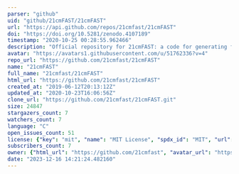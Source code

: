 ```yaml
---
parser: "github"
uid: "github/21cmFAST/21cmFAST"
url: "https://api.github.com/repos/21cmfast/21cmFAST"
doi: "https://doi.org/10.5281/zenodo.4107189"
timestamp: "2020-10-25 00:28:55.962466"
description: "Official repository for 21cmFAST: a code for generating fast simulations of the cosmological 21cm signal"
avatar: "https://avatars1.githubusercontent.com/u/51762336?v=4"
repo_url: "https://github.com/21cmfast/21cmFAST"
name: "21cmFAST"
full_name: "21cmfast/21cmFAST"
html_url: "https://github.com/21cmfast/21cmFAST"
created_at: "2019-06-12T20:13:12Z"
updated_at: "2020-10-23T16:06:56Z"
clone_url: "https://github.com/21cmfast/21cmFAST.git"
size: 24847
stargazers_count: 7
watchers_count: 7
language: "C"
open_issues_count: 51
license: {"key": "mit", "name": "MIT License", "spdx_id": "MIT", "url": "https://api.github.com/licenses/mit", "node_id": "MDc6TGljZW5zZTEz"}
subscribers_count: 7
owner: {"html_url": "https://github.com/21cmfast", "avatar_url": "https://avatars1.githubusercontent.com/u/51762336?v=4", "login": "21cmfast", "type": "Organization"}
date: "2023-12-16 14:21:24.482160"
---
```

